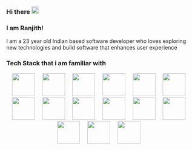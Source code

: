 ### Hi there <img src="https://user-images.githubusercontent.com/42378118/110234147-e3259600-7f4e-11eb-95be-0c4047144dea.gif" width="20">
### I am Ranjith!

<p>I am a 23 year old Indian based software developer who loves exploring new technologies and build software that enhances user experience</p>

### Tech Stack that i am familiar with
<p align='center'>
  <img src='https://www.svgrepo.com/show/452092/react.svg' height='60px'>&nbsp&nbsp&nbsp&nbsp;
  <img src='https://www.svgrepo.com/show/354048/material-ui.svg' height='60px'>&nbsp&nbsp&nbsp&nbsp;
  <img src='https://www.svgrepo.com/show/349540/typescript.svg' height='60px'>&nbsp&nbsp&nbsp&nbsp;
  <img src='https://www.svgrepo.com/show/349419/javascript.svg' height='60px'>&nbsp&nbsp&nbsp&nbsp;
  <img src='https://www.svgrepo.com/show/349402/html5.svg' height='60px'>&nbsp&nbsp&nbsp&nbsp;
  <img src='https://www.svgrepo.com/show/349330/css3.svg' height='60px'>&nbsp&nbsp&nbsp&nbsp;
  <img src='https://www.svgrepo.com/show/354119/nodejs-icon.svg' height='60px'>&nbsp&nbsp&nbsp&nbsp;
  <img src='https://www.vectorlogo.zone/logos/expressjs/expressjs-ar21.png' height='60px'>&nbsp&nbsp&nbsp&nbsp;
  <img src='https://www.svgrepo.com/show/452234/java.svg' height='60px'>&nbsp&nbsp&nbsp&nbsp;
  <img src='https://img.icons8.com/?size=96&id=90519&format=png' height='60px'>&nbsp&nbsp&nbsp&nbsp;
  <img src='https://www.svgrepo.com/show/448221/docker.svg' height='60px'>&nbsp&nbsp&nbsp&nbsp;
  <img src='https://www.svgrepo.com/show/448233/kubernetes.svg' height='60px'>&nbsp&nbsp&nbsp&nbsp;
  <img src='https://icon.icepanel.io/Technology/svg/Argo-CD.svg' height='60px'>&nbsp&nbsp&nbsp&nbsp;
  <img src='https://www.svgrepo.com/show/452210/git.svg' height='60px'>&nbsp&nbsp&nbsp&nbsp;
  <img src='https://www.svgrepo.com/show/373965/pgsql.svg' height='60px'>&nbsp&nbsp&nbsp&nbsp;
</p>

